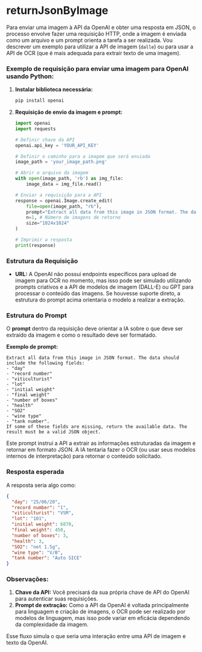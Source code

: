 # returnJsonByImage

Para enviar uma imagem à API da OpenAI e obter uma resposta em JSON, o processo envolve fazer uma requisição HTTP, onde a imagem é enviada como um arquivo e um prompt orienta a tarefa a ser realizada. Vou descrever um exemplo para utilizar a API de imagem (`dalle`) ou para usar a API de OCR (que é mais adequada para extrair texto de uma imagem). 

### Exemplo de requisição para enviar uma imagem para OpenAI usando Python:

1. **Instalar biblioteca necessária:**
   ```bash
   pip install openai
   ```

2. **Requisição de envio da imagem e prompt:**

   ```python
   import openai
   import requests

   # Definir chave da API
   openai.api_key = 'YOUR_API_KEY'

   # Definir o caminho para a imagem que será enviada
   image_path = 'your_image_path.png'

   # Abrir o arquivo da imagem
   with open(image_path, 'rb') as img_file:
       image_data = img_file.read()

   # Enviar a requisição para a API
   response = openai.Image.create_edit(
       file=open(image_path, "rb"),
       prompt="Extract all data from this image in JSON format. The data should include the following fields: day, record number, viticulturist, lot, initial weight, final weight, number of boxes, health, SO2, wine type, and tank number.",
       n=1, # Número de imagens de retorno
       size="1024x1024"
   )

   # Imprimir a resposta
   print(response)
   ```

### Estrutura da Requisição

- **URL:** A OpenAI não possui endpoints específicos para upload de imagem para OCR no momento, mas isso pode ser simulado utilizando prompts criativos e a API de modelos de imagem (DALL-E) ou GPT para processar o conteúdo das imagens. Se houvesse suporte direto, a estrutura do prompt acima orientaria o modelo a realizar a extração.
  
### Estrutura do Prompt

O **prompt** dentro da requisição deve orientar a IA sobre o que deve ser extraído da imagem e como o resultado deve ser formatado.

**Exemplo de prompt:**

```text
Extract all data from this image in JSON format. The data should include the following fields: 
- "day"
- "record number"
- "viticulturist"
- "lot"
- "initial weight"
- "final weight"
- "number of boxes"
- "health"
- "SO2"
- "wine type"
- "tank number".
If some of these fields are missing, return the available data. The result must be a valid JSON object.
```

Este prompt instrui a API a extrair as informações estruturadas da imagem e retornar em formato JSON. A IA tentaria fazer o OCR (ou usar seus modelos internos de interpretação) para retornar o conteúdo solicitado.

### Resposta esperada

A resposta seria algo como:

```json
{
  "day": "25/06/20",
  "record number": "1",
  "viticulturist": "VSM",
  "lot": "101",
  "initial weight": 6870,
  "final weight": 450,
  "number of boxes": 3,
  "health": 3,
  "SO2": "net 1.5g",
  "wine type": "V/B",
  "tank number": "Auto SICE"
}
```

### Observações:

1. **Chave da API:** Você precisará da sua própria chave de API do OpenAI para autenticar suas requisições.
2. **Prompt de extração:** Como a API da OpenAI é voltada principalmente para linguagem e criação de imagens, o OCR pode ser realizado por modelos de linguagem, mas isso pode variar em eficácia dependendo da complexidade da imagem.

Esse fluxo simula o que seria uma interação entre uma API de imagem e texto da OpenAI.
